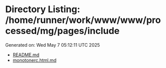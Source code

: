 # Directory Listing: /home/runner/work/www/www/processed/mg/pages/include
Generated on: Wed May  7 05:12:11 UTC 2025

- [README.md](README.md)
- [monotonerc.html.md](monotonerc.html.md)
